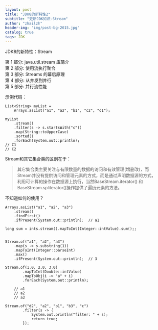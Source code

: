 ```yaml
---
layout: post
title: "JDK8的新特性2"
subtitle: "更新JDK知识-Stream"
author: "zhailzh"  
header-img: "img/post-bg-2015.jpg"  
catalog: true
tags: JDK  
---
```


JDK8的新特性：Stream  

第 1 部分: java.util.stream 库简介  
第 2 部分: 使用流执行聚合  
第 3 部分: Streams 的幕后原理  
第 4 部分: 从并发到并行  
第 5 部分: 并行流性能  

<!--more-->
示例代码：

~~~
List<String> myList =
    Arrays.asList("a1", "a2", "b1", "c2", "c1");

myList
    .stream()
    .filter(s -> s.startsWith("c"))
    .map(String::toUpperCase)
    .sorted()
    .forEach(System.out::println);
// C1
// C2
~~~  
Stream和其它集合类的区别在于：
> 其它集合类主要关注与有限数量的数据的访问和有效管理(增删改)，而Stream并没有提供访问和管理元素的方式，而是通过声明数据源的方式，利用可计算的操作在数据源上执行，当然BaseStream.iterator() 和 BaseStream.spliterator()操作提供了遍历元素的方法。

不知道如何的使用？
~~~
Arrays.asList("a1", "a2", "a3")
    .stream()
    .findFirst()
    .ifPresent(System.out::println);  // a1

long sum = ints.stream().mapToInt(Integer::intValue).sum();;


Stream.of("a1", "a2", "a3")
    .map(s -> s.substring(1))
    .mapToInt(Integer::parseInt)
    .max()
    .ifPresent(System.out::println);  // 3

Stream.of(1.0, 2.0, 3.0)
        .mapToInt(Double::intValue)
        .mapToObj(i -> "a" + i)
        .forEach(System.out::println);

    // a1
    // a2
    // a3

Stream.of("d2", "a2", "b1", "b3", "c")
        .filter(s -> {
            System.out.println("filter: " + s);
            return true;
        });
~~~
